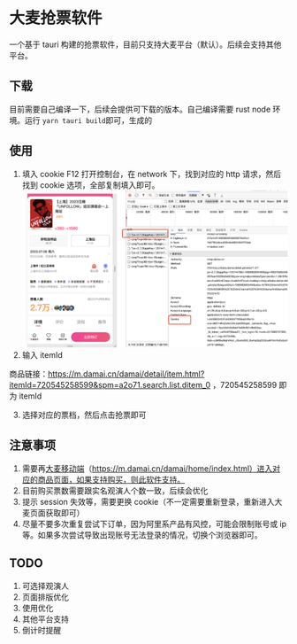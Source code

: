 # 大麦抢票软件

一个基于 tauri 构建的抢票软件，目前只支持大麦平台（默认）。后续会支持其他平台。

## 下载

目前需要自己编译一下，后续会提供可下载的版本。自己编译需要 rust node 环境。运行 `yarn tauri build`即可，生成的

## 使用

1. 填入 cookie
   F12 打开控制台，在 network 下，找到对应的 http 请求，然后找到 cookie 选项，全部复制填入即可。
   ![商品](./images/product.jpg)
2. 输入 itemId

商品链接：https://m.damai.cn/damai/detail/item.html?itemId=720545258599&spm=a2o71.search.list.ditem_0 ，720545258599 即为 itemId

3. 选择对应的票档，然后点击抢票即可

## 注意事项

1. 需要再[大麦移动端](https://m.damai.cn/damai/home/index.html)（https://m.damai.cn/damai/home/index.html）进入对应的商品页面，如果支持购买，则此软件支持。
2. 目前购买票数需要跟实名观演人个数一致，后续会优化
3. 提示 session 失效等，需要更换 cookie（不一定需要重新登录，重新进入大麦页面获取即可）
4. 尽量不要多次重复尝试下订单，因为阿里系产品有风控，可能会限制账号或 ip 等。如果多次尝试导致出现账号无法登录的情况，切换个浏览器即可。

## TODO

1. 可选择观演人
2. 页面排版优化
3. 使用优化
4. 其他平台支持
5. 倒计时提醒
